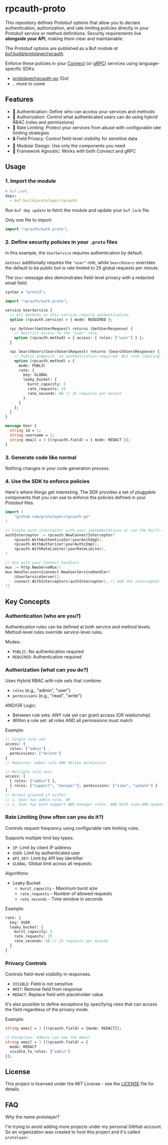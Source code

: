 # rpcauth-proto

This repository defines Protobuf options that allow you to declare authentication, authorization,
and rate limiting policies directly in your Protobuf service or method definitions. Security
requirements live **alongside your API**, making them clear and maintainable.

The Protobuf options are published as a Buf module at
[buf.build/protolayer/rpcauth](https://buf.build/protolayer/rpcauth).

Enforce these policies in your [Connect](https://connectrpc.com/) (or [gRPC](https://grpc.io/))
services using language-specific SDKs:

- [protolayer/rpcauth-go](https://github.com/protolayer/rpcauth-go) (Go)
- .. more to come

## Features

- 🔐 Authentication: Define who can access your services and methods
- 🎫 Authorization: Control what authenticated users can do using hybrid RBAC (roles and
  permissions)
- 🚦 Rate Limiting: Protect your services from abuse with configurable rate limiting strategies
- 🔒 Field Privacy: Control field-level visibility for sensitive data
- 🔌 Modular Design: Use only the components you need
- 🔧 Framework Agnostic: Works with both Connect and gRPC

## Usage

### 1. Import the module

```yaml
# buf.yaml
deps:
  - buf.build/protolayer/rpcauth
```

Run `buf dep update` to fetch the module and update your `buf.lock` file.

Only one file to import:

```protobuf
import "rpcauth/auth.proto";
```

### 2. Define security policies in your `.proto` files

In this example, the `UserService` requires authentication by default.

`GetUser` additionally requires the `"user"` role, while `SearchUsers` overrides the default to be
public but is rate limited to 25 global requests per minute.

The `User` message also demonstrates field-level privacy with a redacted email field.

```protobuf
syntax = "proto3";

import "rpcauth/auth.proto";

service UserService {
  // All methods in this service require authentication.
  option (rpcauth.service) = { mode: REQUIRED };

  rpc GetUser(GetUserRequest) returns (GetUserResponse) {
    // Restrict access to the "user" role.
    option (rpcauth.method) = { access: { roles: ["user"] } };
  }

  rpc SearchUsers(SearchUsersRequest) returns (SearchUsersResponse) {
    // Public endpoint, no authentication required. But rate limiting is enforced.
    option (rpcauth.method) = {
      mode: PUBLIC
      rate: {
        key: GLOBAL
        leaky_bucket: {
          burst_capacity: 5
          rate_requests: 25
          rate_seconds: 60 // 25 requests per minute
        }
      }
    };
  }
}

message User {
  string id = 1;
  string username = 2;
  string email = 3 [(rpcauth.field) = { mode: REDACT }];
}
```

### 3. Generate code like normal

Nothing changes in your code generation process.

### 4. Use the SDK to enforce policies

Here's where things get interesting. The SDK provides a set of pluggable components that you can use
to enforce the policies defined in your Protobuf files.

```go
import (
    "github.com/protolayer/rpcauth-go"
)

// Create auth interceptor with your implementations or use the built-in ones.
authInterceptor := rpcauth.NewConnectInterceptor(
    rpcauth.WithAuthenticator(yourAuthImpl),
    rpcauth.WithAuthorizer(yourAuthzImpl),
    rpcauth.WithRateLimiter(yourRateLimiter),
)

// Use with your Connect handlers
mux := http.NewServeMux()
mux.Handle(userv1connect.NewUserServiceHandler(
    &UserServiceServer{},
    connect.WithInterceptors(authInterceptor), // Add the interceptor
))
```

## Key Concepts

### Authentication (who are you?)

Authentication rules can be defined at both service and method levels. Method-level rules override
service-level rules.

Modes:

- `PUBLIC`: No authentication required
- `REQUIRED`: Authentication required

### Authorization (what can you do?)

Uses Hybrid RBAC with rule sets that combine:

- `roles` (e.g., "admin", "user")
- `permissions` (e.g., "read", "write")

AND/OR Logic:

- Between rule sets: ANY rule set can grant access (OR relationship)
- Within a rule set: all roles AND all permissions must match

Example:

```protobuf
// Single rule set
access: {
  roles: ["admin"]
  permissions: ["delete"]
}
// Requires: admin role AND delete permission

// Multiple rule sets
access: [
  { roles: ["admin"] },
  { roles: ["support", "manager"], permissions: ["view", "update"] }
]
// Access granted if either:
// 1. User has admin role, OR
// 2. User has both support AND manager roles, AND both view AND update permissions
```

### Rate Limiting (how often can you do it?)

Controls request frequency using configurable rate limiting rules.

Supports multiple limit key types:

- `IP`: Limit by client IP address
- `USER`: Limit by authenticated user
- `API_KEY`: Limit by API key identifier
- `GLOBAL`: Global limit across all requests

Algorithms:

- Leaky Bucket
  - `burst_capacity` - Maximum burst size
  - `rate_requests` - Number of allowed requests
  - `rate_seconds` - Time window in seconds

Example:

```protobuf
rate: {
  key: USER
  leaky_bucket: {
    burst_capacity: 5
    rate_requests: 25
    rate_seconds: 60 // 25 requests per minute
  }
}
```

### Privacy Controls

Controls field-level visibility in responses.

- `VISIBLE`: Field is not sensitive
- `OMIT`: Remove field from response
- `REDACT`: Replace field with placeholder value

It's also possible to define exceptions by specifying roles that can access the field regardless of
the privacy mode.

Example:

```protobuf
string email = 3 [(rpcauth.field) = {mode: REDACT}];

// Exception: Admins can see the email
string email = 3 [(rpcauth.field) = {
  mode: REDACT
  visible_to_roles: ["admin"]
}];
```

## License

This project is licensed under the MIT License - see the [LICENSE](LICENSE) file for details.

## FAQ

Why the name protolayer?

I'm trying to avoid adding more projects under my personal GitHub account. So an organization was
created to host this project and it's called `protolayer`.
